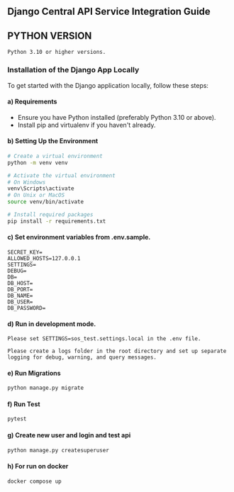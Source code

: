 
## Django Central API Service Integration Guide

## PYTHON VERSION
    Python 3.10 or higher versions.

### Installation of the Django App Locally

To get started with the Django application locally, follow these steps:

#### a) Requirements

- Ensure you have Python installed (preferably Python 3.10 or above).
- Install pip and virtualenv if you haven't already.

#### b) Setting Up the Environment

```bash
# Create a virtual environment
python -m venv venv

# Activate the virtual environment
# On Windows
venv\Scripts\activate
# On Unix or MacOS
source venv/bin/activate

# Install required packages
pip install -r requirements.txt
```

#### c) Set environment variables from .env.sample.
    SECRET_KEY=
    ALLOWED_HOSTS=127.0.0.1
    SETTINGS=
    DEBUG=
    DB=
    DB_HOST=
    DB_PORT=
    DB_NAME=
    DB_USER=
    DB_PASSWORD=


#### d) Run in development mode.

    Please set SETTINGS=sos_test.settings.local in the .env file.

    Please create a logs folder in the root directory and set up separate logging for debug, warning, and query messages.


#### e) Run Migrations

```bash
python manage.py migrate
```

#### f) Run Test

```bash
pytest
```
#### g) Create new user and login and test api

```bash
python manage.py createsuperuser
```

#### h) For run on docker

    docker compose up
